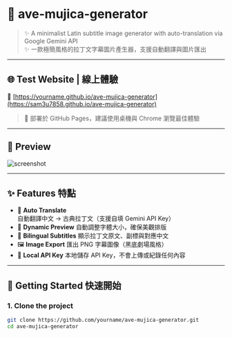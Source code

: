 # 🌟 ave-mujica-generator

> ✨ A minimalist Latin subtitle image generator with auto-translation via Google Gemini API  
> ✨ 一款極簡風格的拉丁文字幕圖片產生器，支援自動翻譯與圖片匯出

---

## 🌐 Test Website | 線上體驗

🔗 [https://yourname.github.io/ave-mujica-generator](https://sam3u7858.github.io/ave-mujica-generator)

> 📌 部署於 GitHub Pages，建議使用桌機與 Chrome 瀏覽最佳體驗

---

## 📸 Preview

![screenshot](./preview.png) <!-- 放一張預覽圖片可以吸引點擊 -->

---

## ✨ Features 特點

- 🧠 **Auto Translate** 自動翻譯中文 → 古典拉丁文（支援自填 Gemini API Key）
- 🎨 **Dynamic Preview** 自動調整字體大小，確保美觀排版
- 💬 **Bilingual Subtitles** 顯示拉丁文原文、副標與對應中文
- 🖼️ **Image Export** 匯出 PNG 字幕圖像（黑底劇場風格）
- 🔐 **Local API Key** 本地儲存 API Key，不會上傳或紀錄任何內容

---

## 🚀 Getting Started 快速開始

### 1. Clone the project

```bash
git clone https://github.com/yourname/ave-mujica-generator.git
cd ave-mujica-generator
